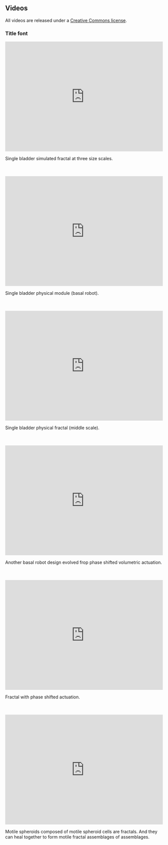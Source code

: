 ## Videos

All videos are released under a [Creative Commons license](http://creativecommons.org/licenses/by/4.0/). 
<br>


### Title font 

<iframe width="100%" height="350" src="https://www.youtube.com/embed/FnHZBylM_JU" frameborder="0" allowfullscreen></iframe>
<p>
Single bladder simulated fractal at three size scales. 
</p>
<br><br>

<iframe width="100%" height="350" src="https://www.youtube.com/embed/u7jEvPp-CrU" frameborder="0" allowfullscreen></iframe>
<p>
Single bladder physical module (basal robot). 
</p>
<br><br>


<iframe width="100%" height="350" src="https://www.youtube.com/embed/jr2Toz6YCn8" frameborder="0" allowfullscreen></iframe>
<p>
Single bladder physical fractal (middle scale). 
</p>
<br><br>


<iframe width="100%" height="350" src="https://www.youtube.com/embed/bHJR8srK8LI" frameborder="0" allowfullscreen></iframe>
<p>
Another basal robot design evolved frop phase shifted volumetric actuation.
</p>
<br><br>

<iframe width="100%" height="350" src="https://www.youtube.com/embed/m6hYhY7g91E" frameborder="0" allowfullscreen></iframe>
<p>
Fractal with phase shifted actuation.
</p>
<br><br>


<iframe width="100%" height="350" src="https://www.youtube.com/embed/YCvmK_UBF9U" frameborder="0" allowfullscreen></iframe>
<p>
Motile spheroids composed of motile spheroid cells are fractals. And they can heal together to form motile fractal assemblages of assemblages.
</p>
<br><br>

